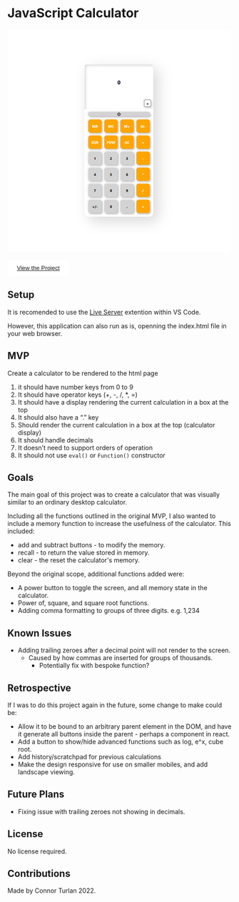 # JavaScript Calculator

<img src="Preview.png" height="500px" width="500px" />

<button style="border: 1px solid white; border-radius:5px; padding: 10px 20px; background-color:white;"><a href="https://connor-turlan.github.io/JSCalculator/">View the Project</a></button>

## Setup

It is recomended to use the [Live Server](https://marketplace.visualstudio.com/items?itemName=ritwickdey.LiveServer) extention within VS Code.

However, this application can also run as is, openning the index.html file in your web browser.

## MVP

Create a calculator to be rendered to the html page

1. it should have number keys from 0 to 9
2. It should have operator keys (+, -, /, \*, =)
3. It should have a display rendering the current calculation in a box at the top
4. It should also have a “.” key
5. Should render the current calculation in a box at the top (calculator display)
6. It should handle decimals
7. It doesn’t need to support orders of operation
8. It should not use `eval()` or `Function()` constructor

## Goals

The main goal of this project was to create a calculator that was visually similar to an ordinary desktop calculator.

Including all the functions outlined in the original MVP, I also wanted to include a memory function to increase the usefulness of the calculator. This included:

-   add and subtract buttons - to modify the memory.
-   recall - to return the value stored in memory.
-   clear - the reset the calculator's memory.

Beyond the original scope, additional functions added were:

-   A power button to toggle the screen, and all memory state in the calculator.
-   Power of, square, and square root functions.
-   Adding comma formatting to groups of three digits. e.g. 1,234

## Known Issues

-   Adding trailing zeroes after a decimal point will not render to the screen.
    -   Caused by how commas are inserted for groups of thousands.
        -   Potentially fix with bespoke function?

## Retrospective

If I was to do this project again in the future, some change to make could be:

-   Allow it to be bound to an arbitrary parent element in the DOM, and have it generate all buttons inside the parent - perhaps a component in react.
-   Add a button to show/hide advanced functions such as log, e^x, cube root.
-   Add history/scratchpad for previous calculations
-   Make the design responsive for use on smaller mobiles, and add landscape viewing.

## Future Plans

-   Fixing issue with trailing zeroes not showing in decimals.

## License

No license required.

## Contributions

Made by Connor Turlan 2022.
